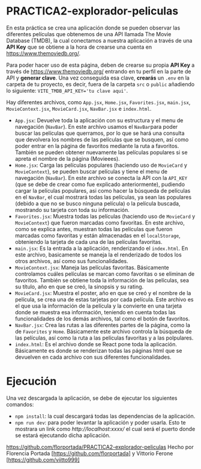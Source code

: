 # PRACTICA2-explorador-peliculas

En esta práctica se crea una aplicación donde se pueden observar las diferentes películas que obtenemos de una API llamada The Movie Database (TMDB), la cual conectamos a nuestra aplicación a través de una **API Key** que se obtiene a la hora de crearse una cuenta en https://www.themoviedb.org/.

Para poder hacer uso de esta página, deben de crearse su propia **API Key** a través de https://www.themoviedb.org/ entrando en tu perfil en la parte de API y **generar clave**. Una vez conseguida esa clave, **crearás** un `.env` en la carpeta de tu proyecto, es decir, fuera de la carpeta `src` o `public` añadiendo lo siguiente: `VITE_TMDB_API_KEY='tu clave aqui'`.

Hay diferentes archivos, como `App.jsx`, `Home.jsx`, `Favorites.jsx`, `main.jsx`, `MovieContext.jsx`, `MovieCard.jsx`, `NavBar.jsx` e `index.html`. 
    
- `App.jsx`: Devuelve toda la aplicación con su estructura y el menu de navegación (`NavBar`). En este archivo usamos el `NavBar`para poder buscar las películas que querramos, por lo que se hará una consulta que devolvera los nombres de las películas que se busquen, así como poder entrar en la página de favoritos mediante la ruta a favoritos. También se pueden obtener nuevamente las películas populares si se apreta el nombre de la página (Movieees).
- `Home.jsx`: Carga las películas populares (haciendo uso de `MovieCard` y `MovieContext`), se pueden buscar películas y tiene el menu de navegación (`NavBar`). En este archivo se conecta la API con la `API_KEY` (que se debe de crear como fue explicado anteriormente), pudiendo cargar la películas populares, asi como hacer la búsqueda de películas en el `NavBar`, el cual mostrará todas las películas, ya sean las populares (debido a que no se busco ninguna película) o la película buscada, mostrando su tarjeta con toda su información.
- `Favorites.jsx`: Muestra todas las películas (haciendo uso de `MovieCard` y `MovieContext`) que fueron marcadas como favoritas. En este archivo, como se explica antes, muestran todas las películas que fueron marcadas como favoritas y están almacenadas en el `localStorage`, obteniendo la tarjeta de cada una de las películas favoritas.
- `main.jsx`: Es la entrada a la aplicación, renderizando el `index.html`. En este archivo, basicamente se maneja la el renderizado de todos los otros archivos, así como sus funcionalidades.
- `MovieContext.jsx`: Maneja las películas favoritas. Básicamente controlamos cuáles películas se marcan como favoritas o se eliminan de favoritos. También se obtiene toda la información de las películas, sea su título, año en que se creó, la sinopsis y su rating.
- `MovieCard.jsx`: Muestra el poster, año en que se creó y el nombre de la película, se crea una de estas tarjetas por cada película. Este archivo es el que usa la información de la película y la convierte en una tarjeta donde se muestra esa información, teniendo en cuenta todas las funcionalidades de los demás archivos, tal como el botón de favoritos.
- `NavBar.jsx`: Crea las rutas a las diferentes partes de la página, como la de `Favorites` y `Home`. Básicamente este archivo controla la búsqueda de las películas, así como la ruta a las películas favoritas y a las polpulares.
- `index.html`: Es el archivo donde se React pone toda la aplicación. Básicamente es donde se renderizan todas las páginas html que se devuelven en cada archivo con sus diferentes funcionalidades.

# Ejecución
Una vez descargada la aplicación, se debe de ejecutar los siguientes comandos:
- `npm install`: la cual descargará todas las dependencias de la aplicación.
- `npm run dev`: para poder levantar la aplicación y poder usarla. Esto te mostrara un link como *http://localhost:xxxx/* el cual será el puerto donde se estará ejecutando dicha aplicación.

https://github.com/florportada/PRACTICA2-explorador-peliculas
Hecho por Florencia Portada [https://github.com/florportada] y Vittorio Ferone [https://github.com/viitto999]